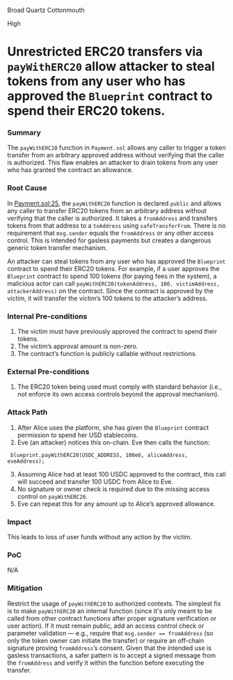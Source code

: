 Broad Quartz Cottonmouth

High

# Unrestricted ERC20 transfers via `payWithERC20` allow attacker to steal tokens from any user who has approved the `Blueprint` contract to spend their ERC20 tokens.

### Summary

The `payWithERC20` function in `Payment.sol` allows any caller to trigger a token transfer from an arbitrary approved address without verifying that the caller is authorized. This flaw enables an attacker to drain tokens from any user who has granted the contract an allowance.

### Root Cause

In [Payment.sol:25](https://github.com/sherlock-audit/2025-03-crestal-network/blob/main/crestal-omni-contracts/src/Payment.sol#L25), the `payWithERC20` function is declared `public` and allows any caller to transfer ERC20 tokens from an arbitrary address without verifying that the caller is authorized​. It takes a `fromAddress` and transfers tokens from that address to a `toAddress` using `safeTransferFrom`. There is no requirement that `msg.sender` equals the `fromAddress` or any other access control. This is intended for gasless payments but creates a dangerous generic token transfer mechanism.

An attacker can steal tokens from any user who has approved the `Blueprint` contract to spend their ERC20 tokens. For example, if a user approves the `Blueprint` contract to spend 100 tokens (for paying fees in the system), a malicious actor can call `payWithERC20(tokenAddress, 100, victimAddress, attackerAddress)` on the contract. Since the contract is approved by the victim, it will transfer the victim’s 100 tokens to the attacker’s address​.

### Internal Pre-conditions

1. The victim must have previously approved the contract to spend their tokens.
2. The victim’s approval amount is non-zero.
3. The contract’s function is publicly callable without restrictions.

### External Pre-conditions

1. The ERC20 token being used must comply with standard behavior (i.e., not enforce its own access controls beyond the approval mechanism).

### Attack Path

1. After Alice uses the platform, she has given the `Blueprint` contract permission to spend her USD stablecoins.
2. Eve (an attacker) notices this on-chain. Eve then calls the function:
```solidity
 blueprint.payWithERC20(USDC_ADDRESS, 100e6, aliceAddress, eveAddress);
 ```
3. Assuming Alice had at least 100 USDC approved to the contract, this call will succeed and transfer 100 USDC from Alice to Eve.
4. No signature or owner check is required due to the missing access control on `payWithERC20`.
5. Eve can repeat this for any amount up to Alice’s approved allowance.

### Impact

This leads to loss of user funds without any action by the victim.

### PoC

N/A

### Mitigation

Restrict the usage of `payWithERC20` to authorized contexts. The simplest fix is to make `payWithERC20` an internal function (since it's only meant to be called from other contract functions after proper signature verification or user action). If it must remain public, add an access control check or parameter validation — e.g., require that `msg.sender == fromAddress` (so only the token owner can initiate the transfer) or require an off-chain signature proving `fromAddress`’s consent. Given that the intended use is gasless transactions, a safer pattern is to accept a signed message from the `fromAddress` and verify it within the function before executing the transfer.